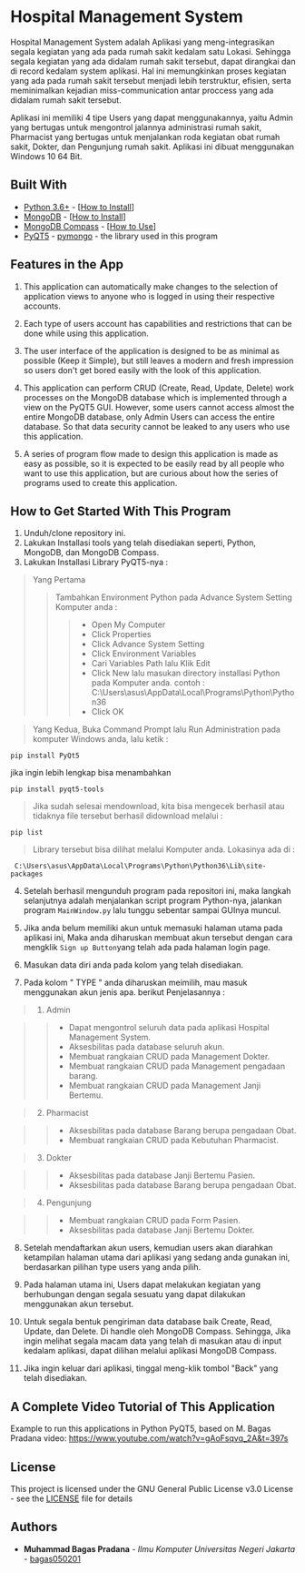 # Hospital Management System

Hospital Management System adalah Aplikasi yang meng-integrasikan segala kegiatan yang ada pada rumah sakit kedalam satu Lokasi. Sehingga segala kegiatan yang ada didalam rumah sakit tersebut, dapat dirangkai dan di record kedalam system aplikasi. Hal ini memungkinkan proses kegiatan yang ada pada rumah sakit tersebut menjadi lebih terstruktur, efisien, serta meminimalkan kejadian miss-communication antar proccess yang ada didalam rumah sakit tersebut.

Aplikasi ini memiliki 4 tipe Users yang dapat menggunakannya, yaitu Admin yang bertugas untuk mengontrol jalannya administrasi rumah sakit, Pharmacist yang bertugas untuk menjalankan roda kegiatan obat rumah sakit, Dokter, dan Pengunjung rumah sakit. Aplikasi ini dibuat menggunakan Windows 10 64 Bit.


## Built With

* [Python 3.6+](https://www.python.org/downloads/) - [[How to Install](https://www.youtube.com/watch?v=ndrCfBJkkvE)]
* [MongoDB](https://www.mongodb.com/download-center) - [[How to Install](https://www.youtube.com/watch?v=FwMwO8pXfq0)]
* [MongoDB Compass](https://www.mongodb.com/download-center/compass) - [[How to Use](https://www.youtube.com/watch?v=gJ82Ifm-VbA)]
* [PyQT5](https://pypi.org/project/PyQt5/) - [pymongo](https://api.mongodb.com/python/current/tutorial.html) - the library used in this program


## Features in the App
1. This application can automatically make changes to the selection of application views to anyone who is logged in using their respective accounts.

2. Each type of users account has capabilities and restrictions that can be done while using this application.

3. The user interface of the application is designed to be as minimal as possible (Keep it Simple), but still leaves a modern and fresh impression so users don't get bored easily with the look of this application.

4. This application can perform CRUD (Create, Read, Update, Delete) work processes on the MongoDB database which is implemented through a view on the PyQT5 GUI. However, some users cannot access almost the entire MongoDB database, only Admin Users can access the entire database. So that data security cannot be leaked to any users who use this application.

5. A series of program flow made to design this application is made as easy as possible, so it is expected to be easily read by all people who want to use this application, but are curious about how the series of programs used to create this application.


## How to Get Started With This Program
1. Unduh/clone repository ini.
2. Lakukan Installasi tools yang telah disediakan seperti, Python, MongoDB, dan MongoDB Compass.
3. Lakukan Installasi Library PyQT5-nya :
> Yang Pertama
>> Tambahkan Environment Python pada Advance System Setting Komputer anda :
>>> * Open My Computer
>>> * Click Properties
>>> * Click Advance System Setting
>>> * Click Environment Variables
>>> * Cari Variables Path lalu Klik Edit
>>> * Click New lalu masukan directory installasi Python pada Komputer anda. contoh : C:\Users\asus\AppData\Local\Programs\Python\Python36
>>> * Click OK

> Yang Kedua, Buka Command Prompt lalu Run Administration pada komputer Windows anda, lalu ketik :

```
pip install PyQt5
```

jika ingin lebih lengkap bisa menambahkan
```
pip install pyqt5-tools
```

> Jika sudah selesai mendownload, kita bisa mengecek berhasil atau tidaknya file tersebut berhasil didownload melalui :
```
pip list
```

> Library tersebut bisa dilihat melalui Komputer anda. Lokasinya ada di :
```
 C:\Users\asus\AppData\Local\Programs\Python\Python36\Lib\site-packages
```

4. Setelah berhasil mengunduh program pada repositori ini, maka langkah selanjutnya adalah menjalankan script program Python-nya, jalankan program ```MainWindow.py``` lalu tunggu sebentar sampai GUInya muncul.

5. Jika anda belum memiliki akun untuk memasuki halaman utama pada aplikasi ini, Maka anda diharuskan membuat akun tersebut dengan cara mengklik ```Sign up Button```yang telah ada pada halaman login page.

6. Masukan data diri anda pada kolom yang telah disediakan. 

7. Pada kolom " TYPE " anda diharuskan meimilih, mau masuk menggunakan akun jenis apa. berikut Penjelasannya  :

> 1. Admin

>> * Dapat mengontrol seluruh data pada aplikasi Hospital Management System.
>> * Aksesbilitas pada database seluruh akun.
>> * Membuat rangkaian CRUD pada Management Dokter.
>> * Membuat rangkaian CRUD pada Management pengadaan barang.
>> * Membuat rangkaian CRUD pada Management Janji Bertemu.

> 2. Pharmacist

>> * Aksesbilitas pada database Barang berupa pengadaan Obat.
>> * Membuat rangkaian CRUD pada Kebutuhan Pharmacist.

> 3. Dokter

>> * Aksesbilitas pada database Janji Bertemu Pasien.
>> * Aksesbilitas pada database Barang berupa pengadaan Obat.

> 4. Pengunjung

>> * Membuat rangkaian CRUD pada Form Pasien.
>> * Aksesbilitas pada database Janji Bertemu Dokter.

8. Setelah mendaftarkan akun users, kemudian users akan diarahkan ketampilan halaman utama dari aplikasi yang sedang anda gunakan ini, berdasarkan pilihan type users yang anda pilih.

9. Pada halaman utama ini, Users dapat melakukan kegiatan yang berhubungan dengan segala sesuatu yang dapat dilakukan menggunakan akun tersebut.

10. Untuk segala bentuk pengiriman data database baik Create, Read, Update, dan Delete. Di handle oleh MongoDB Compass. Sehingga, Jika ingin melihat segala macam data yang telah di masukan atau di input kedalam aplikasi, dapat dilihan melalui aplikasi MongoDB Compass.

10. Jika ingin keluar dari aplikasi, tinggal meng-klik tombol "Back" yang telah disediakan.

## A Complete Video Tutorial of This Application
Example to run this applications in Python PyQT5, based on M. Bagas Pradana video: https://www.youtube.com/watch?v=gAoFsqvq_2A&t=397s

## License

This project is licensed under the GNU General Public License v3.0 License - see the [LICENSE](https://github.com/bagas050201/Hospital-Management-System/blob/master/LICENSE) file for details

## Authors

* **Muhammad Bagas Pradana** - *Ilmu Komputer Universitas Negeri Jakarta* - [bagas050201](https://github.com/bagas050201)
